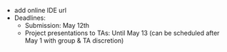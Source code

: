 * add online IDE url
* Deadlines:
  - Submission: May 12th
  - Project presentations to TAs: Until May 13 (can be scheduled after May 1 with group & TA discretion)

